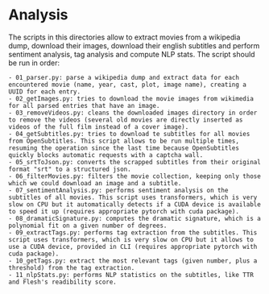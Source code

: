 # Analysis
The scripts in this directories allow to extract movies from a wikipedia dump, download their images, download their english subtitles and perform sentiment analysis, tag analysis and compute NLP stats. The script should be run in order:

	- 01_parser.py: parse a wikipedia dump and extract data for each encountered movie (name, year, cast, plot, image name), creating a UUID for each entry.
	- 02_getImages.py: tries to download the movie images from wikimedia for all parsed entries that have an image.
	- 03_removeVideos.py: cleans the downloaded images directory in order to remove the videos (several old movies are directly inserted as videos of the full film instead of a cover image).
	- 04_getSubtitles.py: tries to download te subtitles for all movies from OpenSubtitles. This script allows to be run multiple times, resuming the operation since the last time because OpenSubtitles quickly blocks automatic requests with a captcha wall.
	- 05_srtToJson.py: converts the scrapped subtitles from their original format "srt" to a structured json.
	- 06_filterMovies.py: filters the movie collection, keeping only those which we could download an image and a subtitle.
	- 07_sentimentAnalysis.py: performs sentiment analysis on the subtitles of all movies. This script uses transformers, which is very slow on CPU but it automatically detects if a CUDA device is available to speed it up (requires appropriate pytorch with cuda package).
	- 08_dramaticSignature.py: computes the dramatic signature, which is a polynomial fit on a given number of degrees.
	- 09_extractTags.py: performs tag extraction from the subtitles. This script uses transformers, which is very slow on CPU but it allows to use a CUDA device, provided in CLI (requires appropriate pytorch with cuda package).
	- 10_getTags.py: extract the most relevant tags (given number, plus a threshold) from the tag extraction.
	- 11_nlpStats.py: performs NLP statistics on the subtitles, like TTR and Flesh's readibility score.
